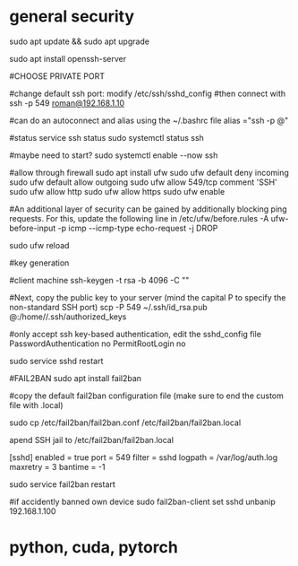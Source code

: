 # general security
sudo apt update && sudo apt upgrade 

sudo apt install openssh-server

#CHOOSE PRIVATE PORT

#change default ssh port: modify /etc/ssh/sshd_config
#then connect with ssh -p 549 roman@192.168.1.10

#can do an autoconnect and alias using the ~/.bashrc file
alias <random-name>="ssh -p <SSH-PORT> <USERNAME>@<LOCAL-IP>"


#status
service ssh status
sudo systemctl status ssh

#maybe need to start?
sudo systemctl enable --now ssh

#allow through firewall
sudo apt install ufw
sudo ufw default deny incoming
sudo ufw default allow outgoing
sudo ufw allow 549/tcp comment 'SSH'
sudo ufw allow http
sudo ufw allow https
sudo ufw enable

#An additional layer of security can be gained by additionally blocking ping requests. For this, update the following line in /etc/ufw/before.rules
-A ufw-before-input -p icmp --icmp-type echo-request -j DROP

sudo ufw reload


#key generation

#client machine
ssh-keygen -t rsa -b 4096 -C "<CLIENT-NAME>"

#Next, copy the public key to your server (mind the capital P to specify the non-standard SSH port)
scp -P 549 ~/.ssh/id_rsa.pub <YOURNAME>@<SERVER-IP>:/home/<YOURNAME>/.ssh/authorized_keys

#only accept ssh key-based authentication, edit the sshd_config file
PasswordAuthentication no
PermitRootLogin no

sudo service sshd restart

#FAIL2BAN
sudo apt install fail2ban

#copy the default fail2ban configuration file (make sure to end the custom file with .local)

sudo cp /etc/fail2ban/fail2ban.conf /etc/fail2ban/fail2ban.local

apend SSH jail to /etc/fail2ban/fail2ban.local

[sshd]
enabled = true
port = 549
filter = sshd
logpath = /var/log/auth.log
maxretry = 3
bantime = -1


sudo service fail2ban restart


#if accidently banned own device
sudo fail2ban-client set sshd unbanip 192.168.1.100

# python, cuda, pytorch